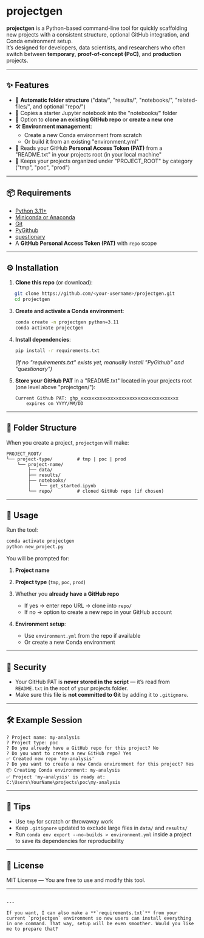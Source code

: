 # projectgen

**projectgen** is a Python-based command-line tool for quickly scaffolding new projects with a consistent structure, optional GitHub integration, and Conda environment setup.  
It’s designed for developers, data scientists, and researchers who often switch between **temporary**, **proof-of-concept (PoC)**, and **production** projects.

---

## ✨ Features

- 📂 **Automatic folder structure** ("data/", "results/", "notebooks/", "related-files/", and optional "repo/")
- 📓 Copies a starter Jupyter notebook into the "notebooks/" folder
- 🔗 Option to **clone an existing GitHub repo** or **create a new one**
- 🛠 **Environment management**:
  - Create a new Conda environment from scratch
  - Or build it from an existing "environment.yml"
- 🔑 Reads your GitHub **Personal Access Token (PAT)** from a "README.txt" in your projects root (in your local machine"
- 📌 Keeps your projects organized under "PROJECT_ROOT" by category ("tmp", "poc", "prod")

---

## 📦 Requirements

- [Python 3.11+](https://www.python.org/downloads/)
- [Miniconda or Anaconda](https://docs.conda.io/en/latest/miniconda.html)
- [Git](https://git-scm.com/)
- [PyGithub](https://pypi.org/project/PyGithub/)
- [questionary](https://pypi.org/project/questionary/)
- A **GitHub Personal Access Token (PAT)** with `repo` scope

---

## ⚙️ Installation

1. **Clone this repo** (or download):
```bash
   git clone https://github.com/<your-username>/projectgen.git
   cd projectgen
```

3. **Create and activate a Conda environment**:

   ```bash
   conda create -n projectgen python=3.11
   conda activate projectgen
   ```

4. **Install dependencies**:

   ```bash
   pip install -r requirements.txt
   ```

   *(If no "requirements.txt" exists yet, manually install "PyGithub" and "questionary")*

5. **Store your GitHub PAT** in a "README.txt" located in your projects root (one level above "projectgen/"):

   ```
   Current Github PAT: ghp_xxxxxxxxxxxxxxxxxxxxxxxxxxxxxxxxxxxx
       expires on YYYY/MM/DD
   ```

---

## 📁 Folder Structure

When you create a project, `projectgen` will make:

```
PROJECT_ROOT/
└── project-type/         # tmp | poc | prod
    └── project-name/
        ├── data/
        ├── results/
        ├── notebooks/
        │   └── get_started.ipynb
        └── repo/         # cloned GitHub repo (if chosen)
```

---

## 🚀 Usage

Run the tool:

```bash
conda activate projectgen
python new_project.py
```

You will be prompted for:

1. **Project name**
2. **Project type** (`tmp`, `poc`, `prod`)
3. Whether you **already have a GitHub repo**

   * If yes → enter repo URL → clone into `repo/`
   * If no → option to create a new repo in your GitHub account
4. **Environment setup**:

   * Use `environment.yml` from the repo if available
   * Or create a new Conda environment

---

## 🔐 Security

* Your GitHub PAT is **never stored in the script** — it’s read from `README.txt` in the root of your projects folder.
* Make sure this file is **not committed to Git** by adding it to `.gitignore`.

---

## 🛠 Example Session

```plaintext
? Project name: my-analysis
? Project type: poc
? Do you already have a GitHub repo for this project? No
? Do you want to create a new GitHub repo? Yes
✅ Created new repo 'my-analysis'
? Do you want to create a new Conda environment for this project? Yes
📦 Creating Conda environment: my-analysis
✅ Project 'my-analysis' is ready at: C:\Users\YourName\projects\poc\my-analysis
```

---

## 📌 Tips

* Use `tmp` for scratch or throwaway work
* Keep `.gitignore` updated to exclude large files in `data/` and `results/`
* Run `conda env export --no-builds > environment.yml` inside a project to save its dependencies for reproducibility

---

## 📜 License

MIT License — You are free to use and modify this tool.

---

```

---

If you want, I can also make a **`requirements.txt`** from your current `projectgen` environment so new users can install everything in one command. That way, setup will be even smoother. Would you like me to prepare that?
```
